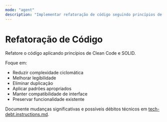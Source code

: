 ```yaml
---
mode: "agent"
description: "Implementar refatoração de código seguindo princípios de Clean Code e SOLID."
---
```


# Refatoração de Código

Refatore o código aplicando princípios de Clean Code e SOLID.

Foque em:

- Reduzir complexidade ciclomática
- Melhorar legibilidade
- Eliminar duplicação
- Aplicar padrões apropriados
- Manter compatibilidade de interface
- Preservar funcionalidade existente

Documente mudanças significativas e possíveis débitos técnicos em [tech-debt.instructions.md](../instructions/tech-debt.instructions.md).

